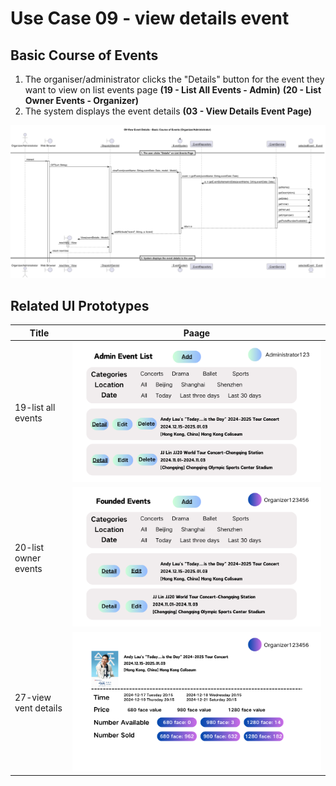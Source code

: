 # Use Case 09 - view details event

## Basic Course of Events
1. The organiser/administrator clicks the "Details" button for the event they want to view on list events page **(19 - List All Events - Admin)** **(20 - List Owner Events - Organizer)**
2. The system displays the event details **(03 - View Details Event Page)**

![Use Case Name - Basic Course of Events](/03-design/usecases/images/09-view-event-details.png)


## Related UI Prototypes
| Title| Paage|
| ---  | ---  |
| 19-list all events|![](/01-requirements/ui/19-list-all-events.png)
| 20-list owner events| ![](/01-requirements/ui/20-list-owner-events.png)
| 27-view vent details| ![](/01-requirements/ui/27-view-event-details.png)